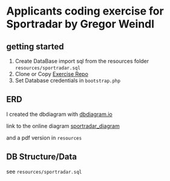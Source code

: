 # Applicants coding exercise for Sportradar by Gregor Weindl

## getting started
1. Create DataBase import sql from the resources folder `resources/sportradar.sql` 
2. Clone or Copy [Exercise Repo](https://github.com/Greg808/sportradar)
3. Set Database credentials in `bootstrap.php`

## ERD 

I created the dbdiagram with [dbdiagram.io](https://dbdiagram.io/)

link to the online diagram [sportradar_diagram](https://dbdiagram.io/d/5e81fbc14495b02c3b88fa7d)

and a pdf version in `resources`

## DB Structure/Data

see `resources/sportradar.sql`